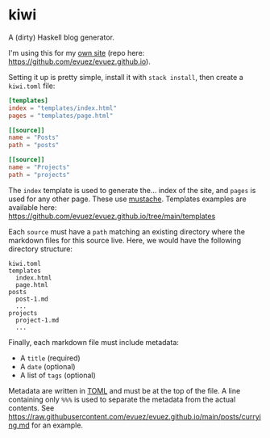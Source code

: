 # kiwi

A (dirty) Haskell blog generator.

I'm using this for my [own site](https://liftm.io/) (repo here: https://github.com/evuez/evuez.github.io).

Setting it up is pretty simple, install it with `stack install`, then create a `kiwi.toml` file:

```toml
[templates]
index = "templates/index.html"
pages = "templates/page.html"

[[source]]
name = "Posts"
path = "posts"

[[source]]
name = "Projects"
path = "projects"
```

The `index` template is used to generate the... index of the site, and `pages` is used for any other page. These use [mustache](https://mustache.github.io/). Templates examples are available here: https://github.com/evuez/evuez.github.io/tree/main/templates

Each `source` must have a `path` matching an existing directory where the markdown files for this source live. Here, we would have the following directory structure:

```
kiwi.toml
templates
  index.html
  page.html
posts
  post-1.md
  ...
projects
  project-1.md
  ...
```

Finally, each markdown file must include metadata:

 - A `title` (required)
 - A `date` (optional)
 - A list of `tags` (optional)

Metadata are written in [TOML](https://toml.io/) and must be at the top of the file. A line containing only `%%%` is used to separate the metadata from the actual contents. See https://raw.githubusercontent.com/evuez/evuez.github.io/main/posts/currying.md for an example.
